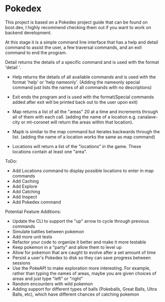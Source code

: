 # Pokedex

  This project is based on a Pokedex project guide that can be found on boot.dev, I highly recommend checking them out if you want to work on backend development.  

  At this stage it is a simple command line interface that has a help and detail command to assist the user, a few traversal commands, and an exit command to end the program.
  
  Detail returns the details of a specific command and is used with the format 'detail <command>'.  

  * Help returns the details of all available commands and is used with the format 'help' or 'help nameonly'. (Adding the nameonly special command just lists the names of all commands with no descriptions)  

  * Exit ends the program and is used with the format(Special commands added after exit will be printed back out to the user upon exit)  

  * Map returns a list of all the "areas" 20 at a time and increments through all of them with each call. (adding the name of a location e.g. canalave-city or mt-coronet will return the areas within that location).  

  * Mapb is similar to the map command but iterates backwards through the list. (adding the name of a location works the same as map command)  

  * Locations will return a list of the "locations" in the game. These locations contain at least one "area".  

ToDo:  
- Add Locations command to display possible locations to enter in map commands
- Add Caching 
- Add Explore
- Add Catching
- Add Inspect
- Add Pokedex command

Potential Feature Additions:  
- Update the CLI to support the "up" arrow to cycle through previous commands
- Simulate battles between pokemon
- Add more unit tests
- Refactor your code to organize it better and make it more testable
- Keep pokemon in a "party" and allow them to level up
- Allow for pokemon that are caught to evolve after a set amount of time
- Persist a user's Pokedex to disk so they can save progress between sessions
- Use the PokeAPI to make exploration more interesting. For example, rather than typing the names of areas, maybe you are given choices of areas and just type "left" or "right"
- Random encounters with wild pokemon
- Adding support for different types of balls (Pokeballs, Great Balls, Ultra Balls, etc), which have different chances of catching pokemon
